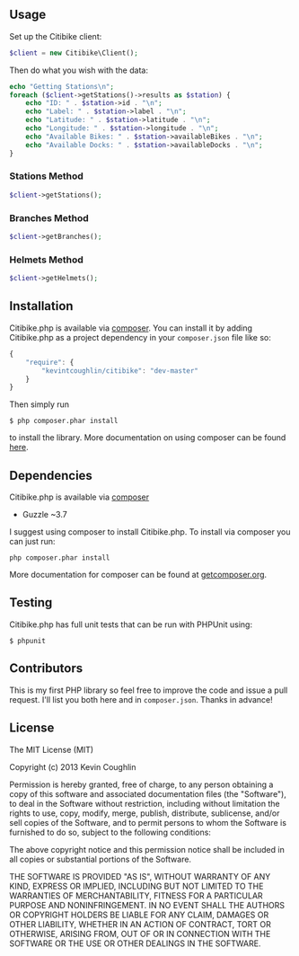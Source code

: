 ## Usage

Set up the Citibike client:

```php
$client = new Citibike\Client();
```

Then do what you wish with the data:

```php
echo "Getting Stations\n";
foreach ($client->getStations()->results as $station) {
    echo "ID: " . $station->id . "\n";
    echo "Label: " . $station->label . "\n";
    echo "Latitude: " . $station->latitude . "\n";
    echo "Longitude: " . $station->longitude . "\n";
    echo "Available Bikes: " . $station->availableBikes . "\n";
    echo "Available Docks: " . $station->availableDocks . "\n";
}
```

### Stations Method

```php
$client->getStations();
```

### Branches Method

```php
$client->getBranches();
```

### Helmets Method

```php
$client->getHelmets();
```

## Installation

Citibike.php is available via [composer](https://packagist.org/packages/kevintcoughlin/citibike). You can install it by adding Citibike.php as a project dependency in your `composer.json` file like so:

```js
{
    "require": {
        "kevintcoughlin/citibike": "dev-master"
    }
}
```

Then simply run 

```
$ php composer.phar install
```

to install the library. More documentation on using composer can be found [here](http://getcomposer.org/doc/01-basic-usage.md).

## Dependencies

Citibike.php is available via [composer](https://packagist.org/packages/kevintcoughlin/citibike)

* Guzzle ~3.7

I suggest using composer to install Citibike.php. To install via composer you can just run:

```
php composer.phar install
```

More documentation for composer can be found at [getcomposer.org](http://getcomposer.org).

## Testing

Citibike.php has full unit tests that can be run with PHPUnit using:

```
$ phpunit
```

## Contributors

This is my first PHP library so feel free to improve the code and issue a pull request. I'll list you both here and in `composer.json`. Thanks in advance!

## License

The MIT License (MIT)

Copyright (c) 2013 Kevin Coughlin

Permission is hereby granted, free of charge, to any person obtaining a copy
of this software and associated documentation files (the "Software"), to deal
in the Software without restriction, including without limitation the rights
to use, copy, modify, merge, publish, distribute, sublicense, and/or sell
copies of the Software, and to permit persons to whom the Software is
furnished to do so, subject to the following conditions:

The above copyright notice and this permission notice shall be included in
all copies or substantial portions of the Software.

THE SOFTWARE IS PROVIDED "AS IS", WITHOUT WARRANTY OF ANY KIND, EXPRESS OR
IMPLIED, INCLUDING BUT NOT LIMITED TO THE WARRANTIES OF MERCHANTABILITY,
FITNESS FOR A PARTICULAR PURPOSE AND NONINFRINGEMENT. IN NO EVENT SHALL THE
AUTHORS OR COPYRIGHT HOLDERS BE LIABLE FOR ANY CLAIM, DAMAGES OR OTHER
LIABILITY, WHETHER IN AN ACTION OF CONTRACT, TORT OR OTHERWISE, ARISING FROM,
OUT OF OR IN CONNECTION WITH THE SOFTWARE OR THE USE OR OTHER DEALINGS IN
THE SOFTWARE.
